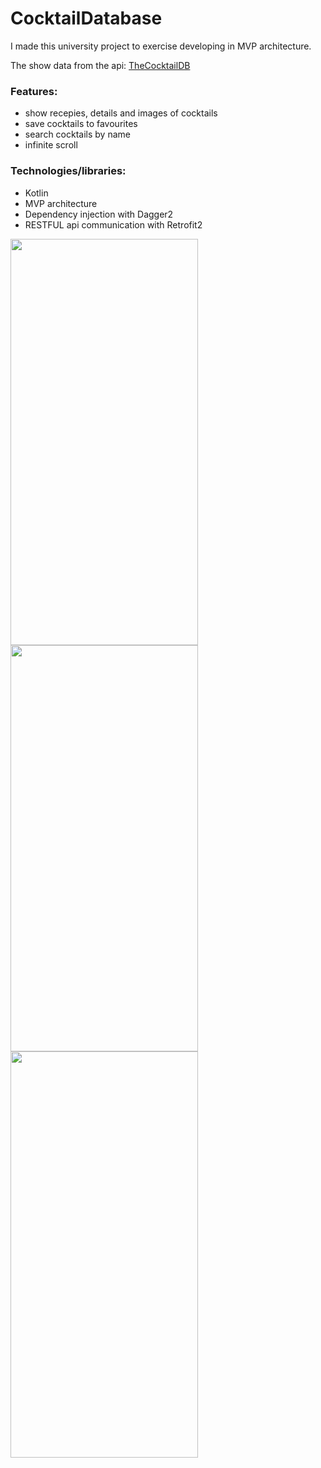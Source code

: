 # CocktailDatabase
I made this university project to exercise developing in MVP architecture.

The show data from the api: [TheCocktailDB](https://www.thecocktaildb.com/)

### Features:
 * show recepies, details and images of cocktails
 * save cocktails to favourites
 * search cocktails by name
 * infinite scroll
 
### Technologies/libraries:
 * Kotlin
 * MVP architecture
 * Dependency injection with Dagger2
 * RESTFUL api communication with Retrofit2

 
 
<img src="https://user-images.githubusercontent.com/37157607/129358108-1905f5fc-140d-4080-912c-01d58f6a8ad1.gif" width="300" height="650"> <img src="https://user-images.githubusercontent.com/37157607/129358147-61c12427-e779-46b7-b419-1c0521fb019d.gif" width="300" height="650"> <img src="https://user-images.githubusercontent.com/37157607/129358174-d87d93bc-de63-4e32-b3ec-54d79193ad0a.gif" width="300" height="650">




